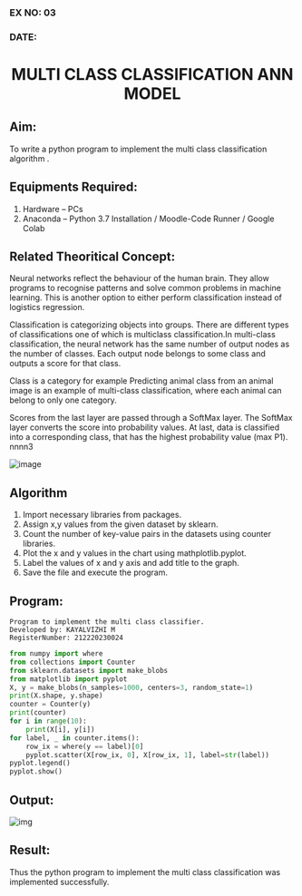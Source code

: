 ### EX NO: 03
### DATE:
# <p align="center"> MULTI CLASS CLASSIFICATION ANN MODEL</p>
## Aim:
To write a python program to implement the multi class classification algorithm .

## Equipments Required:
1. Hardware – PCs
2. Anaconda – Python 3.7 Installation / Moodle-Code Runner / Google Colab

## Related Theoritical Concept:

Neural networks reflect the behaviour of the human brain. They allow programs to recognise patterns and solve common problems in machine learning. This is another option to either perform classification instead of logistics regression.

Classification is categorizing objects into groups. There are different types of classifications one of which is multiclass classification.In multi-class classification, the neural network has the same number of output nodes as the number of classes. Each output node belongs to some class and outputs a score for that class.

Class is a category for example Predicting animal class from an animal image is an example of multi-class classification, where each animal can belong to only one category.

Scores from the last layer are passed through a SoftMax layer. The SoftMax layer converts the score into probability values. At last, data is classified into a corresponding class, that has the highest probability value (max P1). nnnn3

![image](https://user-images.githubusercontent.com/75413726/164184310-34c5cb1b-d44a-41be-b36a-167aa6848835.png)


## Algorithm
1. Import necessary libraries from packages.
2. Assign x,y values from the given dataset by sklearn.
3. Count the number of key-value pairs in the datasets using counter libraries.
4. Plot the x and y values in the chart using mathplotlib.pyplot.
5. Label the values of x and y axis and add title to the graph.
6. Save the file and execute the program.

## Program:
```
Program to implement the multi class classifier.
Developed by: KAYALVIZHI M
RegisterNumber: 212220230024 
```
```python
from numpy import where
from collections import Counter
from sklearn.datasets import make_blobs
from matplotlib import pyplot
X, y = make_blobs(n_samples=1000, centers=3, random_state=1)
print(X.shape, y.shape)
counter = Counter(y)
print(counter)
for i in range(10):
    print(X[i], y[i])
for label, _ in counter.items():
    row_ix = where(y == label)[0]
    pyplot.scatter(X[row_ix, 0], X[row_ix, 1], label=str(label))
pyplot.legend()
pyplot.show()
```

## Output:
![img](https://user-images.githubusercontent.com/75413726/164184815-ae7fe8a0-f9c0-4b53-b5f2-de820edc3988.jpg)


## Result:
Thus the python program to implement the multi class classification was implemented successfully.
